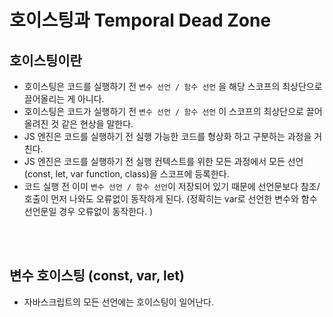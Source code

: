 # 호이스팅과 Temporal Dead Zone

## 호이스팅이란

- 호이스팅은 코드를 실행하기 전 `변수 선언 / 함수 선언` 을 해당 스코프의 최상단으로 끌어올리는 게 아니다.
- 호이스팅은 코드가 실행하기 전 `변수 선언 / 함수 선언` 이 스코프의 최상단으로 끌어올려진 것 같은 현상을 말한다.
- JS 엔진은 코드를 실행하기 전 실행 가능한 코드를 형상화 하고 구분하는 과정을 거친다.
- JS 엔진은 코드를 실행하기 전 실행 컨텍스트를 위한 모든 과정에서 모든 선언(const, let, var function, class)을 스코프에 등록한다.
- 코드 실행 전 이미 `변수 선언 / 함수 선언`이 저장되어 있기 때문에 선언문보다 참조/호출이 먼저 나와도 오류없이 동작하게 된다.
  (정확히는 var로 선언한 변수와 함수 선언문일 경우 오류없이 동작한다. )

<br><br>

## 변수 호이스팅 (const, var, let)

- 자바스크립트의 모든 선언에는 호이스팅이 일어난다.
